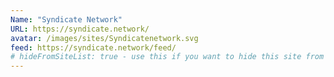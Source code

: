 ```yaml
---
Name: "Syndicate Network"
URL: https://syndicate.network/
avatar: /images/sites/Syndicatenetwork.svg
feed: https://syndicate.network/feed/
# hideFromSiteList: true - use this if you want to hide this site from the list of sites on this page: https://eleventy-m10y.lkmt.us/sites/
---
```

